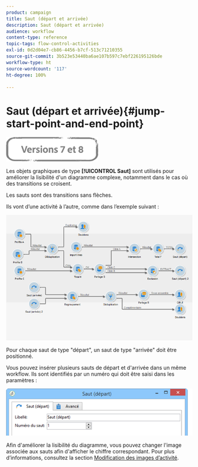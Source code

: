 ```yaml
---
product: campaign
title: Saut (départ et arrivée)
description: Saut (départ et arrivée)
audience: workflow
content-type: reference
topic-tags: flow-control-activities
exl-id: 0d2d04e7-cb86-4456-b7cf-513c71210355
source-git-commit: 3b523e53440ba6ae107b597c7ebf226195126bde
workflow-type: ht
source-wordcount: '117'
ht-degree: 100%

---
```


# Saut (départ et arrivée){#jump-start-point-and-end-point}

![](../../assets/common.svg)

Les objets graphiques de type **[!UICONTROL Saut]** sont utilisés pour améliorer la lisibilité d&#39;un diagramme complexe, notamment dans le cas où des transitions se croisent.

Les sauts sont des transitions sans flèches.

Ils vont d’une activité à l’autre, comme dans l’exemple suivant :

![](assets/s_user_segmentation_jump_sample.png)

Pour chaque saut de type &quot;départ&quot;, un saut de type &quot;arrivée&quot; doit être positionné.

Vous pouvez insérer plusieurs sauts de départ et d&#39;arrivée dans un même workflow. Ils sont identifiés par un numéro qui doit être saisi dans les paramètres :

![](assets/s_user_segmentation_jump_in.png)

Afin d&#39;améliorer la lisibilité du diagramme, vous pouvez changer l&#39;image associée aux sauts afin d&#39;afficher le chiffre correspondant. Pour plus dʼinformations, consultez la section [Modification des images dʼactivité](managing-activity-images.md).
